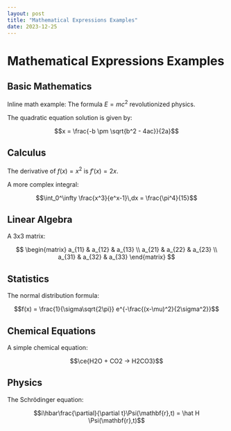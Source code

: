 ```yaml
---
layout: post
title: "Mathematical Expressions Examples"
date: 2023-12-25
---
```


# Mathematical Expressions Examples

## Basic Mathematics

Inline math example: The formula $E = mc^2$ revolutionized physics.

The quadratic equation solution is given by:

$$x = \frac{-b \pm \sqrt{b^2 - 4ac}}{2a}$$

## Calculus

The derivative of $f(x) = x^2$ is $f'(x) = 2x$.

A more complex integral:

$$\int_0^\infty \frac{x^3}{e^x-1}\,dx = \frac{\pi^4}{15}$$

## Linear Algebra

A 3x3 matrix:

$$
\begin{matrix}
a_{11} & a_{12} & a_{13} \\
a_{21} & a_{22} & a_{23} \\
a_{31} & a_{32} & a_{33}
\end{matrix}
$$

## Statistics

The normal distribution formula:

$$f(x) = \frac{1}{\sigma\sqrt{2\pi}} e^{-\frac{(x-\mu)^2}{2\sigma^2}}$$

## Chemical Equations

A simple chemical equation:

$$\ce{H2O + CO2 -> H2CO3}$$

## Physics

The Schrödinger equation:

$$i\hbar\frac{\partial}{\partial t}\Psi(\mathbf{r},t) = \hat H \Psi(\mathbf{r},t)$$
